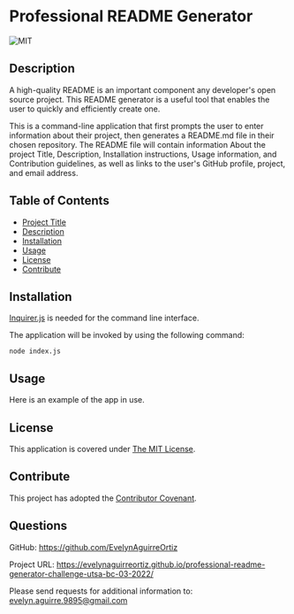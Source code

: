 
  # Professional README Generator
  
  
  ![MIT](https://img.shields.io/badge/License-MIT-yellow.svg)
  

  ## Description
  A high-quality README is an important component any developer's open source project. This README generator is a useful tool that enables the user to quickly and efficiently create one. 
  
  This is a command-line application that first prompts the user to enter information about their project, then generates a README.md file in their chosen repository. The README file will contain information About the project Title, Description, Installation instructions, Usage information, and Contribution guidelines, as well as links to the user's GitHub profile, project, and email address.

  ## Table of Contents
  - [Project Title](# (#Professional README Generator))
  - [Description](#description)
  - [Installation](#installation)
  - [Usage](#usage)
  - [License](#license)
  - [Contribute](#contribute)
  
  ## Installation

  [Inquirer.js](https://www.npmjs.com/package/inquirer) is needed for the command line interface. 

  The application will be invoked by using the following command: 
  
    node index.js
  
  ## Usage
  Here is an example of the app in use.

  ## License
  
  This application is covered under [The MIT License](https://opensource.org/licenses/MIT). 
  
  
  ## Contribute
  This project has adopted the [Contributor Covenant](https://www.contributor-covenant.org/).

  ## Questions

  GitHub:
  <https://github.com/EvelynAguirreOrtiz>

  Project URL:
  <https://evelynaguirreortiz.github.io/professional-readme-generator-challenge-utsa-bc-03-2022/>

  Please send requests for additional information to:
  <evelyn.aguirre.9895@gmail.com>
